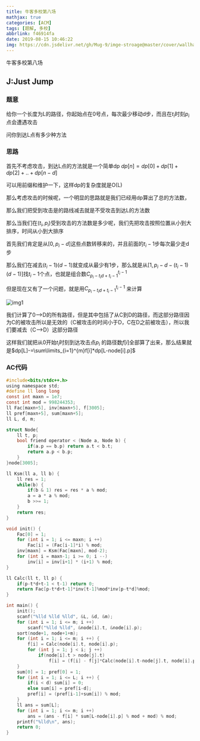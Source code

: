 ```yaml
---
title: 牛客多校第八场
mathjax: true
categories: [ACM]
tags: [题解, 多校]
abbrlink: f46914fa
date: 2019-08-15 10:46:22
img: https://cdn.jsdelivr.net/gh/Mug-9/imge-stroage@master/cover/wallhaven-y8qezl.z1fs2vban9s.png
---
```


牛客多校第八场

<!-- less-->

## J:Just Jump

### 题意

给你一个长度为L的路径，你起始点在0号点，每次最少移动d步，而且在$t_i$时刻$p_i$点会遭遇攻击

问你到达L点有多少种方法

### 思路

首先不考虑攻击，到达L点的方法就是一个简单dp  $dp[n]=dp[0]+dp[1]+dp[2]+..+dp[n-d]$

可以用前缀和维护一下，这样dp的复杂度就是O(L)

那么考虑攻击的时候呢，一个明显的思路就是我们已经用dp算出了总的方法数，

那么我们把受到攻击是的路线减去就是不受攻击到达L的方法数

那么当我们在$(t_i,p_i)$受到攻击的方法数是多少呢，我们先把攻击按照位置从小到大排序，时间从小到大排序

首先我们肯定是从$[0,p_i-d]$这些点数转移来的，并且前面的$t_i-1$步每次最少走d步

那么我们在减去$(t_i-1)(d-1)$就变成从最少有1步，那么就是从$[1,p_i-d-(t_i-1)(d-1)]$找$t_i-1$个点，也就是组合数$C_{p_i-t_id+t_i-1}^{t_i-1}$ 

但是现在又有了一个问题，就是用$C_{p_i-t_id+t_i-1}^{t_i-1}$ 来计算

![img1](https://wx1.sinaimg.cn/mw690/0083TyOJly1gblvpbk8kyj30lg06pq37.jpg)

我们计算了0-->D的所有路径，但是其中包括了从C到D的路径，而这部分路径因为C的被攻击所以是无效的（C被攻击的时间小于D，C在D之前被攻击），所以我们要减去（C-->D）这部分路径

这样我们就把从0开始$t_i$时刻到达攻击点$p_i$ 的路径数$f[i]$全部算了出来，那么结果就是$dp[L]-=\sum\limits_{i=1}^{m}f[i]*dp[L-node[i].p]$

### AC代码

```c
#include<bits/stdc++.h>
using namespace std;
#define ll long long
const int maxn = 1e7;
const int mod = 998244353;
ll Fac[maxn+5], inv[maxn+5], f[3005];
ll pref[maxn+5], sum[maxn+5];
ll L, d, m;

struct Node{
    ll t, p;
    bool friend operator < (Node a, Node b) {
        if(a.p == b.p) return a.t < b.t;
        return a.p < b.p;
    }
}node[3005];

ll Ksm(ll a, ll b) {
    ll res = 1;
    while(b) {
        if(b & 1) res = res * a % mod;
        a = a * a % mod;
        b >>= 1;
    }
    return res;
}

void init() {
    Fac[0] = 1;
    for (int i = 1; i <= maxn; i ++)
        Fac[i] = (Fac[i-1]*i) % mod;
    inv[maxn] = Ksm(Fac[maxn], mod-2);
    for (int i = maxn-1; i >= 0; i --)
        inv[i] = inv[i+1] * (i+1) % mod;
}

ll Calc(ll t, ll p) {
    if(p-t*d+t-1 < t-1) return 0;
    return Fac[p-t*d+t-1]*inv[t-1]%mod*inv[p-t*d]%mod;
}

int main() {
    init();
    scanf("%lld %lld %lld", &L, &d, &m); 
    for (int i = 1; i <= m; i ++) 
        scanf("%lld %lld", &node[i].t, &node[i].p);
    sort(node+1, node+1+m);
    for (int i = 1; i <= m; i ++) {
        f[i] = Calc(node[i].t, node[i].p);
        for (int j = 1; j < i; j ++) 
            if(node[i].t > node[j].t) 
                f[i] = (f[i] - f[j]*Calc(node[i].t-node[j].t, node[i].p-node[j].p)%mod + mod) % mod;
    }
    sum[0] = 1; pref[0] = 1;
    for (int i = 1; i <= L; i ++) {
        if(i < d) sum[i] = 0;
        else sum[i] = pref[i-d];
        pref[i] = (pref[i-1]+sum[i]) % mod;
    }
    ll ans = sum[L];
    for (int i = 1; i <= m; i ++) 
        ans = (ans - f[i] * sum[L-node[i].p] % mod + mod) % mod;
    printf("%lld\n", ans);
    return 0;
}
```





